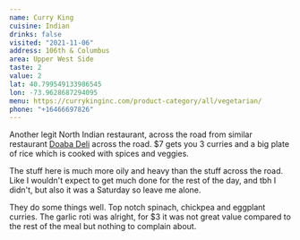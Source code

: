 ```yaml
---
name: Curry King
cuisine: Indian
drinks: false
visited: "2021-11-06"
address: 106th & Columbus
area: Upper West Side
taste: 2
value: 2
lat: 40.799549133986545
lon: -73.9628687294095
menu: https://currykinginc.com/product-category/all/vegetarian/
phone: "+16466697826"
---
```


Another legit North Indian restaurant, across the road from similar restaurant [Doaba Deli](/place/doaba-deli) across the road. $7 gets you 3 curries and a big plate of rice which is cooked with spices and veggies.

The stuff here is much more oily and heavy than the stuff across the road. Like I wouldn't expect to get much done for the rest of the day, and tbh I didn't, but also it was a Saturday so leave me alone.

They do some things well. Top notch spinach, chickpea and eggplant curries. The garlic roti was alright, for $3 it was not great value compared to the rest of the meal but nothing to complain about.
